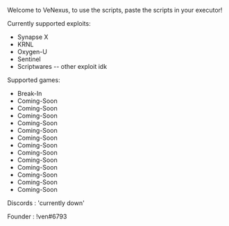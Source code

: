 Welcome to VeNexus, to use the scripts, paste the scripts in your executor!

Currently supported exploits:
* Synapse X
* KRNL
* Oxygen-U
* Sentinel
* Scriptwares
-- other exploit idk

Supported games:
* Break-In
* Coming-Soon
* Coming-Soon
* Coming-Soon
* Coming-Soon
* Coming-Soon
* Coming-Soon
* Coming-Soon
* Coming-Soon
* Coming-Soon
* Coming-Soon
* Coming-Soon
* Coming-Soon
* Coming-Soon

Discords : 'currently down'

Founder : !ven#6793
